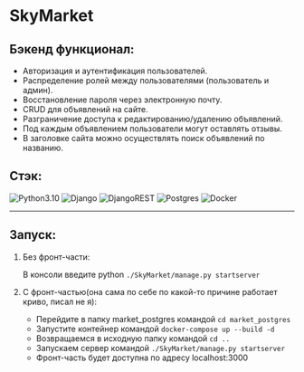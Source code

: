 # SkyMarket

## Бэкенд функционал:

- Авторизация и аутентификация пользователей.
- Распределение ролей между пользователями (пользователь и админ).
- Восстановление пароля через электронную почту.
- CRUD для объявлений на сайте.
- Разграничение доступа к редактированию/удалению объявлений.
- Под каждым объявлением пользователи могут оставлять отзывы.
- В заголовке сайта можно осуществлять поиск объявлений по названию.

## Стэк:

![Python3.10](https://img.shields.io/badge/-Python3.10-blue)
![Django](https://img.shields.io/badge/-Django-blue)
![DjangoREST](https://img.shields.io/badge/-DjangoREST-blue)
![Postgres](https://img.shields.io/badge/-Postgres-blue)
![Docker](https://img.shields.io/badge/-Docker-blue)

___

## Запуск:

1) Без фронт-части:
    
    В консоли введите python `./SkyMarket/manage.py startserver`

2) С фронт-частью(она сама по себе по какой-то причине работает криво, писал не я):

    - Перейдите в папку market_postgres командой `cd market_postgres`
    - Запустите контейнер командой `docker-compose up --build -d`
    - Возвращаемся в исходную папку командой `cd ..`
    - Запускаем сервер командой `./SkyMarket/manage.py startserver`
    - Фронт-часть будет доступна по адресу localhost:3000
